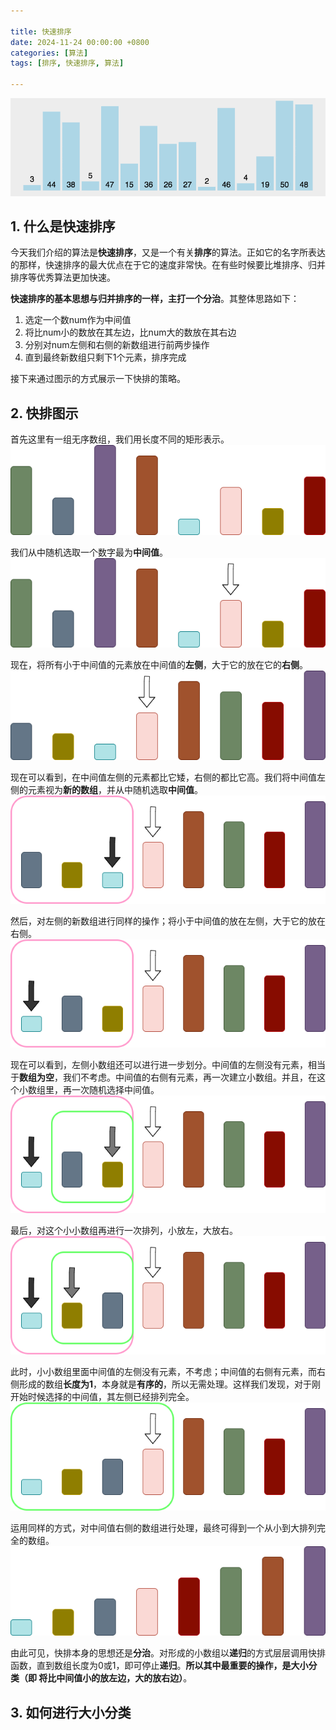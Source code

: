 ```yaml
---

title: 快速排序
date: 2024-11-24 00:00:00 +0800
categories: [算法]
tags: [排序, 快速排序, 算法]

---
```


![quickSort](assets/2024-11-23-快速排序/quickSort.gif)

## 1. 什么是快速排序

今天我们介绍的算法是**快速排序**，又是一个有关**排序**的算法。正如它的名字所表达的那样，快速排序的最大优点在于它的速度非常快。在有些时候要比堆排序、归并排序等优秀算法更加快速。

**快速排序的基本思想与归并排序的一样，主打一个分治**。其整体思路如下：

1. 选定一个数num作为中间值
2. 将比num小的数放在其左边，比num大的数放在其右边
3. 分别对num左侧和右侧的新数组进行前两步操作
4. 直到最终新数组只剩下1个元素，排序完成

接下来通过图示的方式展示一下快排的策略。

## 2. 快排图示

首先这里有一组无序数组，我们用长度不同的矩形表示。
![无序数组](assets/2024-11-23-快速排序/无序数组.png)

我们从中随机选取一个数字最为**中间值**。
![选择中间值](assets/2024-11-23-快速排序/选择中间值.png)

现在，将所有小于中间值的元素放在中间值的**左侧**，大于它的放在它的**右侧**。
![左右两侧分布](assets/2024-11-23-快速排序/左右两侧分布.png)

现在可以看到，在中间值左侧的元素都比它矮，右侧的都比它高。我们将中间值左侧的元素视为**新的数组**，并从中随机选取**中间值**。
![小数组选中间值](assets/2024-11-23-快速排序/小数组选中间值.png)

然后，对左侧的新数组进行同样的操作；将小于中间值的放在左侧，大于它的放在右侧。
![小数组分布](assets/2024-11-23-快速排序/小数组分布.png)

现在可以看到，左侧小数组还可以进行进一步划分。中间值的左侧没有元素，相当于**数组为空**，我们不考虑。中间值的右侧有元素，再一次建立小数组。并且，在这个小数组里，再一次随机选择中间值。
![小小数组选数](assets/2024-11-23-快速排序/小小数组选数.png)

最后，对这个小小数组再进行一次排列，小放左，大放右。
![小小数组完成](assets/2024-11-23-快速排序/小小数组完成.png)

此时，小小数组里面中间值的左侧没有元素，不考虑；中间值的右侧有元素，而右侧形成的数组**长度为1**，本身就是**有序的**，所以无需处理。这样我们发现，对于刚开始时候选择的中间值，其左侧已经排列完全。
![左侧完成](assets/2024-11-23-快速排序/左侧完成.png)

运用同样的方式，对中间值右侧的数组进行处理，最终可得到一个从小到大排列完全的数组。
![排列完成](assets/2024-11-23-快速排序/排列完成.png)

由此可见，快排本身的思想还是**分治**。对形成的小数组以**递归**的方式层层调用快排函数，直到数组长度为0或1，即可停止**递归**。**所以其中最重要的操作，是大小分类（即 将比中间值小的放左边，大的放右边）**。

## 3. 如何进行大小分类
